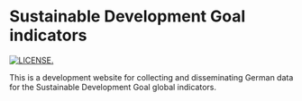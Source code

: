# Sustainable Development Goal indicators














 [![LICENSE.](https://img.shields.io/badge/license-OGL--3-brightgreen.svg?style=flat)](http://www.nationalarchives.gov.uk/doc/open-government-licence/version/3/)

This is a development website for collecting and disseminating German data for the Sustainable Development Goal global indicators.
